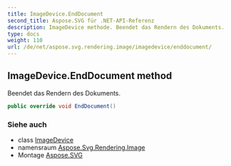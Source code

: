 ```yaml
---
title: ImageDevice.EndDocument
second_title: Aspose.SVG für .NET-API-Referenz
description: ImageDevice methode. Beendet das Rendern des Dokuments.
type: docs
weight: 110
url: /de/net/aspose.svg.rendering.image/imagedevice/enddocument/
---
```

## ImageDevice.EndDocument method

Beendet das Rendern des Dokuments.

```csharp
public override void EndDocument()
```

### Siehe auch

* class [ImageDevice](../)
* namensraum [Aspose.Svg.Rendering.Image](../../imagedevice/)
* Montage [Aspose.SVG](../../../)


